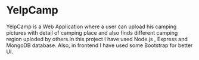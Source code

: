 # YelpCamp
YelpCamp is a Web Application where a user can upload his camping pictures with detail of camping place and also finds different camping region uploded by others.In this project I have used Node.js , Express and MongoDB database. Also, in frontend I have used some Bootstrap for better UI.
